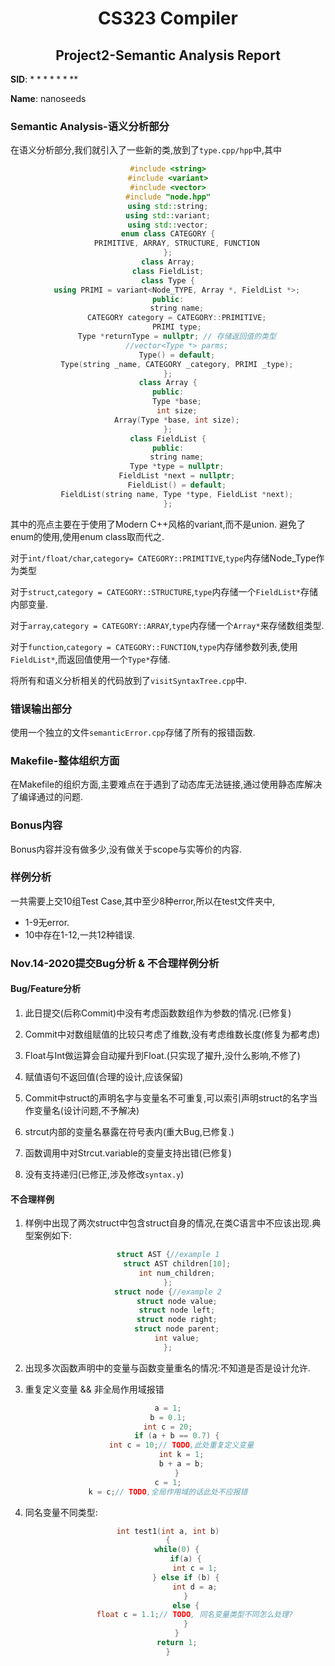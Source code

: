 <!--
 * @Github: https://github.com/Certseeds/CS323_Compilers_2020F
 * @Organization: SUSTech
 * @Author: nanoseeds
 * @Date: 2020-11-14 23:01:33
 * @LastEditors: nanoseeds
 * @LastEditTime: 2020-12-12 21:46:57
 * @License: CC-BY-NC-SA_V4_0 or any later version 
 * this used to be as `./src/SID-project2.md`
 -->

# <div>CS323 Compiler</div>

## <div> Project2-Semantic Analysis Report</div>

**SID**:  $********$

**Name**:  nanoseeds  

### Semantic Analysis-语义分析部分

在语义分析部分,我们就引入了一些新的类,放到了`type.cpp/hpp`中,其中

``` cpp
#include <string>
#include <variant>
#include <vector>
#include "node.hpp"
using std::string;
using std::variant;
using std::vector;
enum class CATEGORY {
    PRIMITIVE, ARRAY, STRUCTURE, FUNCTION
};
class Array;
class FieldList;
class Type {
    using PRIMI = variant<Node_TYPE, Array *, FieldList *>;
public:
    string name;
    CATEGORY category = CATEGORY::PRIMITIVE;
    PRIMI type;
    Type *returnType = nullptr; // 存储返回值的类型
    //vector<Type *> parms;
    Type() = default;
    Type(string _name, CATEGORY _category, PRIMI _type);
};
class Array {
public:
    Type *base;
    int size;
    Array(Type *base, int size);
};
class FieldList {
public:
    string name;
    Type *type = nullptr;
    FieldList *next = nullptr;
    FieldList() = default;
    FieldList(string name, Type *type, FieldList *next);
};
```

其中的亮点主要在于使用了Modern C++风格的variant,而不是union. 避免了enum的使用,使用enum class取而代之.

对于`int/float/char`,`category= CATEGORY::PRIMITIVE`,`type`内存储Node_Type作为类型

对于`struct`,`category = CATEGORY::STRUCTURE`,`type`内存储一个`FieldList*`存储内部变量.

对于`array`,`category = CATEGORY::ARRAY`,`type`内存储一个`Array*`来存储数组类型.

对于`function`,`category = CATEGORY::FUNCTION`,`type`内存储参数列表,使用`FieldList*`,而返回值使用一个`Type*`存储.

将所有和语义分析相关的代码放到了`visitSyntaxTree.cpp`中.

### 错误输出部分

使用一个独立的文件`semanticError.cpp`存储了所有的报错函数.

### Makefile-整体组织方面

在Makefile的组织方面,主要难点在于遇到了动态库无法链接,通过使用静态库解决了编译通过的问题.

### Bonus内容

Bonus内容并没有做多少,没有做关于scope与实等价的内容.

### 样例分析

一共需要上交10组Test Case,其中至少8种error,所以在test文件夹中,

+ 1-9无error.
+ 10中存在1-12,一共12种错误.

### Nov.14-2020提交Bug分析 & 不合理样例分析

#### Bug/Feature分析

1. 此日提交(后称Commit)中没有考虑函数数组作为参数的情况.(已修复)

2. Commit中对数组赋值的比较只考虑了维数,没有考虑维数长度(修复为都考虑)

3. Float与Int做运算会自动擢升到Float.(只实现了擢升,没什么影响,不修了)

4. 赋值语句不返回值(合理的设计,应该保留)

5. Commit中struct的声明名字与变量名不可重复,可以索引声明struct的名字当作变量名(设计问题,不予解决)

6. strcut内部的变量名暴露在符号表内(重大Bug,已修复.)

7. 函数调用中对Strcut.variable的变量支持出错(已修复)

8. 没有支持递归(已修正,涉及修改`syntax.y`)

#### 不合理样例

1. 样例中出现了两次struct中包含struct自身的情况,在类C语言中不应该出现.典型案例如下:

``` cpp
struct AST {//example 1
    struct AST children[10];
    int num_children;
};
struct node {//example 2
    struct node value;
    struct node left;
    struct node right;
    struct node parent;
    int value;
};
```

2. 出现多次函数声明中的变量与函数变量重名的情况:不知道是否是设计允许.

3. 重复定义变量 && 非全局作用域报错

``` cpp
a = 1;
b = 0.1;
int c = 20;
    if (a + b == 0.7) {
      int c = 10;// TODO,此处重复定义变量
      int k = 1;
      b + a = b;
    }
c = 1;
k = c;// TODO,全局作用域的话此处不应报错
```

4. 同名变量不同类型:

```cpp
int test1(int a, int b)
{
    while(0) {
        if(a) {
            int c = 1;
        } else if (b) {
            int d = a;
        }
        else {
            float c = 1.1;// TODO, 同名变量类型不同怎么处理?
        }
    }
    return 1;
}
```


<style type="text/css">
*{
}
div{
  text-align: center;
}
div>div>div>div {
  text-align: center;
  border-bottom: 1px solid #d9d9d9;
  display: inline-block;
  padding: 2px;
}
div>img{
  border-radius: 0.3125em;
  box-shadow: 0 2px 4px 0 rgba(34,36,38,.12),0 2px 10px 0 rgba(34,36,38,.08);
}
</style>